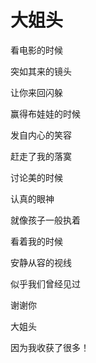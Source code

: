 # 大姐头
看电影的时候

突如其来的镜头

让你来回闪躲

赢得布娃娃的时候

发自内心的笑容

赶走了我的落寞

讨论美的时候

认真的眼神

就像孩子一般执着

看着我的时候

安静从容的视线

似乎我们曾经见过

谢谢你

大姐头

因为我收获了很多！